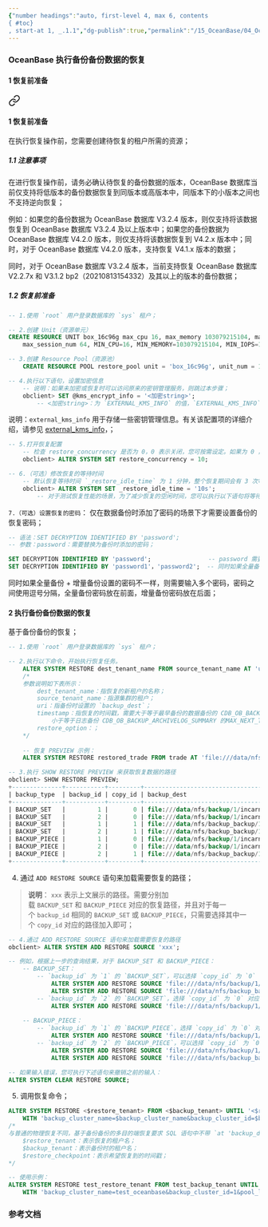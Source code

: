 ```yaml
---
{"number headings":"auto, first-level 4, max 6, contents
{ #toc}
, start-at 1, _.1.1","dg-publish":true,"permalink":"/15_OceanBase/04_OceanBase 安全，高可用，容灾/OceanBase 高可用和容灾/备份恢复管理/OceanBase 执行备份备份数据的恢复/","dgPassFrontmatter":true}
---
```



### OceanBase 执行备份备份数据的恢复
#### 1 恢复前准备

<div class="transclusion internal-embed is-loaded"><a class="markdown-embed-link" href="/15-ocean-base/04-ocean-base/ocean-base//ocean-base/#1" aria-label="Open link"><svg xmlns="http://www.w3.org/2000/svg" width="24" height="24" viewBox="0 0 24 24" fill="none" stroke="currentColor" stroke-width="2" stroke-linecap="round" stroke-linejoin="round" class="svg-icon lucide-link"><path d="M10 13a5 5 0 0 0 7.54.54l3-3a5 5 0 0 0-7.07-7.07l-1.72 1.71"></path><path d="M14 11a5 5 0 0 0-7.54-.54l-3 3a5 5 0 0 0 7.07 7.07l1.71-1.71"></path></svg></a><div class="markdown-embed">



#### 1 恢复前准备
在执行恢复操作前，您需要创建待恢复的租户所需的资源；

##### 1.1 注意事项
在进行恢复操作前，请务必确认待恢复的备份数据的版本，OceanBase 数据库当前仅支持将低版本的备份数据恢复到同版本或高版本中，同版本下的小版本之间也不支持逆向恢复；

例如：如果您的备份数据为 OceanBase 数据库 V3.2.4 版本，则仅支持将该数据恢复到 OceanBase 数据库 V3.2.4 及以上版本中；如果您的备份数据为 OceanBase 数据库 V4.2.0 版本，则仅支持将该数据恢复到 V4.2.x 版本中；同时，对于 OceanBase 数据库 V4.2.0 版本，支持恢复 V4.1.x 版本的数据；

同时，对于 OceanBase 数据库 V3.2.4 版本，当前支持恢复 OceanBase 数据库 V2.2.7x 和 V3.1.2 bp2（20210813154332）及其以上的版本的备份数据；

##### 1.2 恢复前准备
```sql
-- 1.使用 `root` 用户登录数据库的 `sys` 租户；

-- 2.创建 Unit（资源单元）
CREATE RESOURCE UNIT box_16c96g max_cpu 16, max_memory 103079215104, max_iops 10240, max_disk_size 53687091200, 
	max_session_num 64, MIN_CPU=16, MIN_MEMORY=103079215104, MIN_IOPS=10240;

-- 3.创建 Resource Pool（资源池）
	CREATE RESOURCE POOL restore_pool unit = 'box_16c96g', unit_num = 1, zone_list = ('z1','z2','z3');
```

```sql
-- 4.执行以下语句，设置加密信息
	-- 说明：如果未加密或恢复时可以访问原来的密钥管理服务，则跳过本步骤；
	obclient> SET @kms_encrypt_info = '<加密string>';
		-- <加密string>：为 `EXTERNAL_KMS_INFO` 的值，`EXTERNAL_KMS_INFO` 为租户级配置项；
```
说明：`external_kms_info` 用于存储一些密钥管理信息。有关该配置项的详细介绍，请参见 [external_kms_info](https://www.oceanbase.com/docs/common-oceanbase-database-cn-1000000000220339)，；

```sql
-- 5.打开恢复配置
	-- 检查 restore_concurrency 是否为 0，0 表示关闭，您可按需设定。如果为 0 ，则需要执行以下语句：
	obclient> ALTER SYSTEM SET restore_concurrency = 10;

-- 6.（可选）修改恢复的等待时间
	-- 默认恢复等待时间 `_restore_idle_time` 为 1 分钟，整个恢复期间会有 3 次等待，即 3 分钟的等待时间；
	obclient> ALTER SYSTEM SET _restore_idle_time = '10s';
		-- 对于测试恢复性能的场景，为了减少恢复的空闲时间，您可以执行以下语句将等待时间调整为 `10s`；
```

`7.（可选）设置恢复的密码`：
仅在数据备份时添加了密码的场景下才需要设置备份的恢复密码；
```sql
-- 语法：SET DECRYPTION IDENTIFIED BY 'password';
-- 参数：password：需要替换为备份时添加的密码；

SET DECRYPTION IDENTIFIED BY 'password';                -- password 需要替换为备份时添加的密码；
SET DECRYPTION IDENTIFIED BY 'password1'，'password2';  -- 同时如果全量备份 + 增量备份设置的密码不一样，则需要输入多个密码；
```

同时如果全量备份 + 增量备份设置的密码不一样，则需要输入多个密码，密码之间使用逗号分隔，全量备份密码放在前面，增量备份密码放在后面；



</div></div>


#### 2 执行备份备份数据的恢复
基于备份备份的恢复；
```sql
-- 1.使用 `root` 用户登录数据库的 `sys` 租户；

-- 2.执行以下命令，开始执行恢复任务。
	ALTER SYSTEM RESTORE dest_tenant_name FROM source_tenant_name AT 'uri' UNTIL 'timestamp' WITH 'restore_option' PREVIEW;
	/*
	参数说明如下表所示：
	    dest_tenant_name：指恢复的新租户的名称；
	    source_tenant_name：指源集群的租户；
	    uri：指备份时设置的 `backup_dest`；
	    timestamp：指恢复的时间戳，需要大于等于最早备份的数据备份的 CDB_OB_BACKUP_SET_DETAILS 的 START_TIME，
		    小于等于日志备份 CDB_OB_BACKUP_ARCHIVELOG_SUMMARY 的MAX_NEXT_TIME；
		restore_option：；
	*/   
	    
	-- 恢复 PREVIEW 示例：
	ALTER SYSTEM RESTORE restored_trade FROM trade AT 'file:///data/nfs/backup' until '2020-05-21 09:39:54.071670' with 'backup_cluster_name=ob20daily.backup&backup_cluster_id=1&pool_list=restore_pool' PREVIEW;

```

```sql
-- 3.执行 SHOW RESTORE PREVIEW 来获取恢复数据的路径
obclient> SHOW RESTORE PREVIEW;
+--------------+-----------+---------+------------------------------------------------------------------------------------------------------------+-------------+
| backup_type  | backup_id | copy_id | backup_dest                                                                                                | file_status |
+--------------+-----------+---------+------------------------------------------------------------------------------------------------------------+-------------+
| BACKUP_SET   |         1 |       0 | file:///data/nfs/backup/1/incarnation_1/1002/data/backup_set_1_full_20211225                               | AVAILABLE   |
| BACKUP_SET   |         2 |       0 | file:///data/nfs/backup/1/incarnation_1/1002/data/backup_set_2_inc_20211225                                | AVAILABLE   |
| BACKUP_SET   |         1 |       1 | file:///data/nfs/backup_backup/1/incarnation_1/1002/data/backup_set_1_full_20211225                        | AVAILABLE   |
| BACKUP_SET   |         2 |       1 | file:///data/nfs/backup_backup/1/incarnation_1/1002/data/backup_set_2_inc_20211225                         | AVAILABLE   |
| BACKUP_PIECE |         1 |       0 | file:///data/nfs/backup/1/incarnation_1/1002/clog/1_1_20211225                                             | AVAILABLE   | 
| BACKUP_PIECE |         2 |       0 | file:///data/nfs/backup/1/incarnation_1/1002/clog/1_2_20211225                                             | AVAILABLE   |
| BACKUP_PIECE |         2 |       1 | file:///data/nfs/backup_backup/1/incarnation_1/1002/clog/1_2_20211225                                      | AVAILABLE   |
+--------------+-----------+---------+------------------------------------------------------------------------------------------------------------+-------------+
```
 
4.  通过 `ADD RESTORE SOURCE` 语句来加载需要恢复的路径；

> **说明**：
> `xxx` 表示上文展示的路径。需要分别加载 `BACKUP_SET` 和 `BACKUP_PIECE` 对应的恢复路径，并且对于每一个 `backup_id` 相同的 `BACKUP_SET` 或 `BACKUP_PIECE`，只需要选择其中一个 `copy_id` 对应的路径加入即可；


```sql
-- 4.通过 ADD RESTORE SOURCE 语句来加载需要恢复的路径
obclient> ALTER SYSTEM ADD RESTORE SOURCE 'xxx';

-- 例如，根据上一步的查询结果，对于 BACKUP_SET 和 BACKUP_PIECE：
	-- BACKUP_SET：
		-- `backup_id` 为 `1` 的 `BACKUP_SET`，可以选择 `copy_id` 为 `0` 或 `1` 对应的路径，语句如下：
			ALTER SYSTEM ADD RESTORE SOURCE 'file:///data/nfs/backup/1/incarnation_1/1002/data/backup_set_1_full_20211225';
			ALTER SYSTEM ADD RESTORE SOURCE 'file:///data/nfs/backup_backup/1/incarnation_1/1002/data/backup_set_1_full_20211225';
		-- `backup_id` 为 `2` 的 `BACKUP_SET`，选择 `copy_id` 为 `0` 对应的路径，语句如下：
			ALTER SYSTEM ADD RESTORE SOURCE 'file:///data/nfs/backup/1/incarnation_1/1002/data/backup_set_2_inc_20211225';
	
	-- BACKUP_PIECE：
		-- `backup_id` 为 `1` 的 `BACKUP_PIECE`，选择 `copy_id` 为 `0` 对应的路径，语句如下：
			ALTER SYSTEM ADD RESTORE SOURCE 'file:///data/nfs/backup/1/incarnation_1/1002/clog/1_1_20211225';
		-- `backup_id` 为 `2` 的 `BACKUP_PIECE`，可以选择 `copy_id` 为 `0` 或 `1` 对应的路径，语句如下：
			ALTER SYSTEM ADD RESTORE SOURCE 'file:///data/nfs/backup/1/incarnation_1/1002/clog/1_2_20211225';
			ALTER SYSTEM ADD RESTORE SOURCE 'file:///data/nfs/backup_backup/1/incarnation_1/1002/clog/1_2_20211225';

-- 如果输入错误，您可执行下述语句来撤销之前的输入：
ALTER SYSTEM CLEAR RESTORE SOURCE;
```
  
5.  调用恢复命令；
```sql
ALTER SYSTEM RESTORE <$restore_tenant> FROM <$backup_tenant> UNTIL '<$restore_checkpoint>' 
	WITH 'backup_cluster_name=$backup_cluster_name&backup_cluster_id=$backup_cluster_id&pool_list=$resource_pool_list&locality=F@$zone_list&primary_zone=$primary_zone_list';
/*
与普通的物理恢复不同，基于备份备份的多目的端恢复要求 SQL 语句中不带 `at 'backup_dest'` 字段。其中，
	$restore_tenant：表示恢复的租户名；
	$backup_tenant：表示备份时的租户名；
	$restore_checkpoint：表示希望恢复到的时间戳；
*/

-- 使用示例：
ALTER SYSTEM RESTORE test_restore_tenant FROM test_backup_tenant UNTIL '2020-05-21 09:39:54.071670' 
	WITH 'backup_cluster_name=test_oceanbase&backup_cluster_id=1&pool_list=small_pool_2&locality=F@z1&primary_zone=z1';
```


### 参考文档



